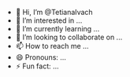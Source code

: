 - 👋 Hi, I’m @TetianaIvach
- 👀 I’m interested in ...
- 🌱 I’m currently learning ...
- 💞️ I’m looking to collaborate on ...
- 📫 How to reach me ...
- 😄 Pronouns: ...
- ⚡ Fun fact: ...

<!---
TetianaIvach/TetianaIvach is a ✨ special ✨ repository because its `README.md` (this file) appears on your GitHub profile.
You can click the Preview link to take a look at your changes.
--->
